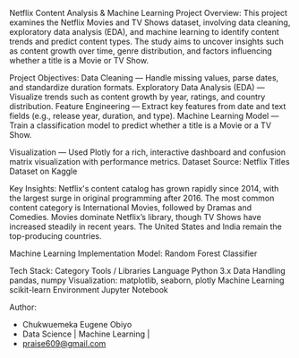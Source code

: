 Netflix Content Analysis & Machine Learning Project
Overview:
This project examines the Netflix Movies and TV Shows dataset, involving data cleaning, exploratory data analysis (EDA), and machine learning to identify content trends and predict content types. The study aims to uncover insights such as content growth over time, genre distribution, and factors influencing whether a title is a Movie or TV Show.

Project Objectives:
Data Cleaning — Handle missing values, parse dates, and standardize duration formats.
Exploratory Data Analysis (EDA) — Visualize trends such as content growth by year, ratings, and country distribution.
Feature Engineering — Extract key features from date and text fields (e.g., release year, duration, and type).
Machine Learning Model — Train a classification model to predict whether a title is a Movie or a TV Show.

Visualization — Used Plotly for a rich, interactive dashboard and confusion matrix visualization with performance metrics.
Dataset Source: Netflix Titles Dataset on Kaggle

Key Insights:
Netflix's content catalog has grown rapidly since 2014, with the largest surge in original programming after 2016.
The most common content category is International Movies, followed by Dramas and Comedies.
Movies dominate Netflix’s library, though TV Shows have increased steadily in recent years.
The United States and India remain the top-producing countries.

Machine Learning Implementation Model:
Random Forest Classifier

Tech Stack:
Category	Tools / Libraries
Language	Python 3.x
Data Handling	pandas, numpy
Visualization: matplotlib, seaborn, plotly
Machine Learning	scikit-learn
Environment	Jupyter Notebook

Author:
- Chukwuemeka Eugene Obiyo
- Data Science | Machine Learning |
- praise609@gmail.com 
